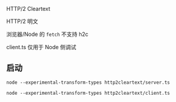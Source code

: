 HTTP/2 Cleartext

HTTP/2 明文

浏览器/Node 的 `fetch` 不支持 h2c

client.ts 仅用于 Node 侧调试

## 启动

```
node --experimental-transform-types http2cleartext/server.ts

node --experimental-transform-types http2cleartext/client.ts
```
